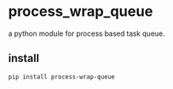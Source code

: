 # process_wrap_queue
a python module for process based task queue.



## install

```bash
pip install process-wrap-queue
```


